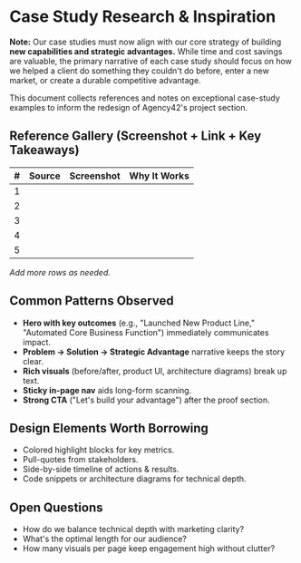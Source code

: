 # Case Study Research & Inspiration

**Note:** Our case studies must now align with our core strategy of building **new capabilities and strategic advantages.** While time and cost savings are valuable, the primary narrative of each case study should focus on how we helped a client do something they couldn't do before, enter a new market, or create a durable competitive advantage.

This document collects references and notes on exceptional case-study examples to inform the redesign of Agency42's project section.

## Reference Gallery (Screenshot + Link + Key Takeaways)

| # | Source | Screenshot | Why It Works |
|---|--------|------------|--------------|
| 1 |  |  |  |
| 2 |  |  |  |
| 3 |  |  |  |
| 4 |  |  |  |
| 5 |  |  |  |

_Add more rows as needed._

## Common Patterns Observed

- **Hero with key outcomes** (e.g., "Launched New Product Line," "Automated Core Business Function") immediately communicates impact.
- **Problem → Solution → Strategic Advantage** narrative keeps the story clear.
- **Rich visuals** (before/after, product UI, architecture diagrams) break up text.
- **Sticky in-page nav** aids long-form scanning.
- **Strong CTA** ("Let's build your advantage") after the proof section.

## Design Elements Worth Borrowing

- Colored highlight blocks for key metrics.
- Pull-quotes from stakeholders.
- Side-by-side timeline of actions & results.
- Code snippets or architecture diagrams for technical depth.

## Open Questions

- How do we balance technical depth with marketing clarity?
- What's the optimal length for our audience?
- How many visuals per page keep engagement high without clutter? 